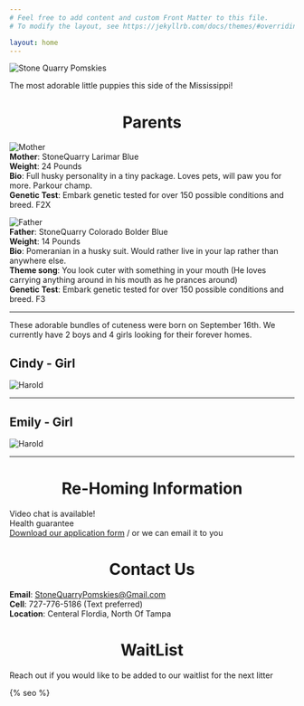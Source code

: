 ```yaml
---
# Feel free to add content and custom Front Matter to this file.
# To modify the layout, see https://jekyllrb.com/docs/themes/#overriding-theme-defaults

layout: home
---
```

![Stone Quarry Pomskies](/assets/main/pebs-banner-cropped.jpg)

The most adorable little puppies this side of the Mississippi! 

<h1 style="text-align: center;">
Parents
</h1>

![Mother](/assets/main/pebs-mother.jpg)  
**Mother**: StoneQuarry Larimar Blue  
**Weight**: 24 Pounds  
**Bio**: Full husky personality in a tiny package. Loves pets, will paw you for more. Parkour champ.  
**Genetic Test**: Embark genetic tested for over 150 possible conditions and breed. F2X  

![Father](/assets/main/boulder-01.jpg)  
**Father**: StoneQuarry Colorado Bolder Blue  
**Weight**: 14 Pounds  
**Bio**: Pomeranian in a husky suit. Would rather live in your lap rather than anywhere else.  
**Theme song**: You look cuter with something in your mouth (He loves carrying anything around in his mouth as he prances around)    
**Genetic Test**: Embark genetic tested for over 150 possible conditions and breed. F3  

---

These adorable bundles of cuteness were born on September 16th. We currently have 2 boys and 4 girls looking for their forever homes. 



## Cindy - Girl    
![Harold](/assets/img/09162024/Cindy/Cindy006.jpg)  

---

## Emily - Girl    
![Harold](/assets/img/09162024/Emily/Emily006.jpg)  

---


<h1 style="text-align: center;">
Re-Homing Information
</h1>

Video chat is available!  
Health guarantee  
[Download our application form][1] / or we can email it to you  

[1]:https://sqp.dog/assets/docs/SQP-Puppy-Application.docx


<h1 style="text-align: center;">
Contact Us  
</h1>

**Email**: [StoneQuarryPomskies@Gmail.com](mailto:StoneQuarryPomskies@Gmail.com)  
**Cell**: 727-776-5186 (Text preferred)  
**Location**: Centeral Flordia, North Of Tampa  

<h1 style="text-align: center;">
WaitList  
</h1>

Reach out if you would like to be added to our waitlist for the next litter  

{% seo %}

